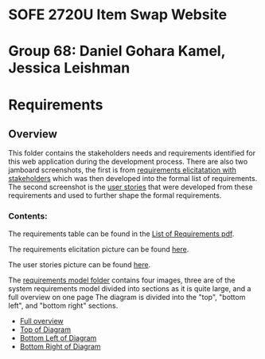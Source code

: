 # SOFE 2720U Item Swap Website
# Group 68: Daniel Gohara Kamel, Jessica Leishman
# Requirements 
## Overview
This folder contains the stakeholders needs and requirements identified for this web application during the development process.
There are also two jamboard screenshots, the first is from [requirements elicitatation with stakeholders](https://github.com/SOFE2720/Group68_ItemSwap/blob/main/Requirements/Group%2068%20Jamboard%20Requirements%20Elicitation.png) which was then developed into the formal list of requirements. The second screenshot is the [user stories](https://github.com/SOFE2720/Group68_ItemSwap/blob/main/Requirements/Group%2068%20Jamboard%20User%20Stories.png) that were developed from these requirements and used to further shape the formal requirements.

### Contents:
The requirements table can be found in the [List of Requirements pdf](https://github.com/SOFE2720/Group68_ItemSwap/blob/main/Requirements/Group%2068_%20List%20of%20Requirements.pdf).

The requirements elicitation picture can be found [here](https://github.com/SOFE2720/Group68_ItemSwap/blob/main/Requirements/Group%2068%20Jamboard%20Requirements%20Elicitation.png).

The user stories picture can be found [here](https://github.com/SOFE2720/Group68_ItemSwap/blob/main/Requirements/Group%2068%20Jamboard%20User%20Stories.png).

The [requirements model folder](https://github.com/SOFE2720/Group68_ItemSwap/tree/main/Requirements/Requirements%20Model) contains four images, three are of the system requirements model divided into sections as it is quite large, and a full overview on one page The diagram is divided into the "top", "bottom left", and "bottom right" sections.
- [Full overview](https://github.com/SOFE2720/Group68_ItemSwap/blob/main/Requirements/Requirements%20Model/Group%2068%20Requirement%20Diagram%20-%20Full%20Overview.pdf)
- [Top of Diagram](https://github.com/SOFE2720/Group68_ItemSwap/blob/main/Requirements/Requirements%20Model/Group%2068%20%20Requirements%20Diagram%20-%20Top.pdf)
- [Bottom Left of Diagram](https://github.com/SOFE2720/Group68_ItemSwap/blob/main/Requirements/Requirements%20Model/Group%2068%20%20Requirements%20Diagram%20-%20Bottom%20Left.pdf)
- [Bottom Right of Diagram](https://github.com/SOFE2720/Group68_ItemSwap/blob/main/Requirements/Requirements%20Model/Group%2068%20%20Requirements%20Diagram%20-%20Bottom%20Right.pdf)

